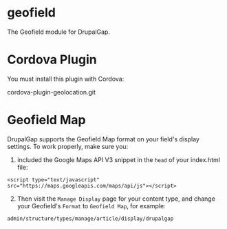 geofield
========

The Geofield module for DrupalGap.

Cordova Plugin
==============

You must install this plugin with Cordova:

  cordova-plugin-geolocation.git

Geofield Map
============

DrupalGap supports the Geofield Map format on your field's display settings. To
work properly, make sure you:

1. included the Google Maps API V3 snippet in the `head` of your index.html file:

```
<script type="text/javascript" src="https://maps.googleapis.com/maps/api/js"></script>
```

2. Then visit the `Manage Display` page for your content type, and change your Geofield's `Format` to `Geofield Map`, for example:

```
admin/structure/types/manage/article/display/drupalgap
```
